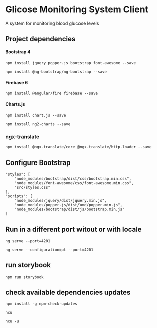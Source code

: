 # Glicose Monitoring System Client

A system for monitoring blood glucose levels

## Project dependencies

#### Bootstrap 4

    npm install jquery popper.js bootstrap font-awesome --save

    npm install @ng-bootstrap/ng-bootstrap --save

#### Firebase 6

    npm install @angular/fire firebase --save

#### Charts.js

    npm install chart.js --save

    npm install ng2-charts --save

### ngx-translate

    npm install @ngx-translate/core @ngx-translate/http-loader --save
    
## Configure Bootstrap

    "styles": [
        "node_modules/bootstrap/dist/css/bootstrap.min.css",
        "node_modules/font-awesome/css/font-awesome.min.css",
        "src/styles.css"
    ],
    "scripts": [
        "node_modules/jquery/dist/jquery.min.js",
        "node_modules/popper.js/dist/umd/popper.min.js",
        "node_modules/bootstrap/dist/js/bootstrap.min.js"
    ]

## Run in a different port witout or with locale

    ng serve --port=4201

    ng serve --configuration=pt --port=4201

## run storybook

    npm run storybook

## check available dependencies updates

    npm install -g npm-check-updates

    ncu

    ncu -u